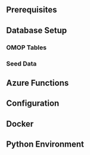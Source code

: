 ## Prerequisites

## Database Setup

### OMOP Tables

### Seed Data

## Azure Functions

## Configuration

## Docker

## Python Environment
